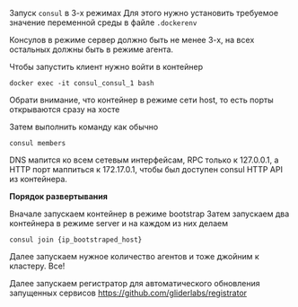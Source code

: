 Запуск `consul` в 3-х режимах
Для этого нужно установить требуемое значение переменной среды
в файле `.dockerenv`

Консулов в режиме сервер должно быть не менее 3-х, 
на всех остальных должны быть в режиме агента.

Чтобы запустить клиент нужно войти в контейнер
```
docker exec -it consul_consul_1 bash
```
Обрати внимание, что контейнер в режиме сети host, то есть порты открываются сразу на хосте

Затем выполнить команду как обычно
```
consul members
```

DNS мапится ко всем сетевым интерфейсам, RPС только к 127.0.0.1,
а HTTP порт маппиться к 172.17.0.1, чтобы был доступен consul HTTP API из контейнера.

**Порядок развертывания**

Вначале запускаем контейнер в режиме bootstrap
Затем запускаем два контейнера в режиме server и на каждом из них делаем 
```
consul join {ip_bootstraped_host}
```
Далее запускаем нужное количество агентов и тоже джойним к кластеру.
Все!

Далее запускаем регистратор для автоматического обновления запущенных сервисов
https://github.com/gliderlabs/registrator